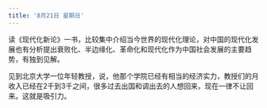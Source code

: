 ```yaml
---
title: '8月21日 星期日'
---
```


读《现代化新论》一书，比较集中介绍当今世界的现代化理论，对中国的现代化发展也有分析提出衰败化、半边缘化、革命化和现代化作为中国社会发展的主要趋势，有独到见解。

见到北京大学一位年轻教授，说，他那个学院已经有相当的经济实力，教授们的月收入已经在2千到3千之间，很多过去出国和调出去的人想回来，现在一律不让回来。这就是吸引力。

